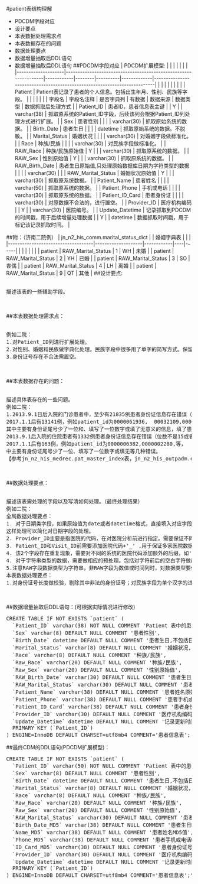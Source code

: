 #patient表结构理解
- PDCDM字段对应
- 设计要点
- 本表数据处理需求点
- 本表数据存在的问题
-  数据处理要点
- 数据增量抽取后DDL语句
- 数据增量抽取后DDL语句
##PDCDM字段对应
| PDCDM扩展模型:     |                                                                 |            |        |          |             |                                                                          |
|--------------------|-----------------------------------------------------------------|------------|--------|----------|-------------|--------------------------------------------------------------------------|
|                    |                                                                 |            |        |          |             |                                                                          |
| Patient            | Patient表记录了患者的个人信息。包括出生年月、性别、民族等字段。 |            |        |          |             |                                                                          |
| 字段名             | 字段名注释                                                      | 是否字典列 | 有数据 | 数据来源 | 数据类型    | 数据抓取后处理方式                                                       |
| Patient_ID         | 患者ID，患者信息表主键                                          |            | Y      |          | varchar(38) | 抓取原系统的Patient_ID字段，后续该列会根据Patient_ID列处理方式进行扩展。 |
| Sex                | 患者性别                                                        |            |        |          | varchar(30) | 抓取原始系统的数据。                                                     |
| Birth_Date         | 患者生日                                                        |            |        |          | datetime    | 抓取原始系统的数据。不脱敏。                                             |
| Marital_Status     | 婚姻状况                                                        |            |        |          | varchar(30) | 对婚姻字段做标准化。                                                     |
| Race               | 种族/民族                                                       |            |        |          | varchar(30) | 对民族字段做标准化。                                                     |
| RAW_Race           | 种族/民族原始值                                                 | Y          |        |          | varchar(30) | 抓取原系统的数据。                                                       |
| RAW_Sex            | 性别原始值                                                      | Y          |        |          | varchar(30) | 抓取原系统的数据。                                                       |
| RAW_Birth_Date     | 患者生日原始值,只处理原始数据库日期为字符类型的数据             |            |        |          | varchar(30) |                                                                          |
| RAW_Marital_Status | 婚姻状况原始值                                                  | Y          |        |          | varchar(30) | 抓取原系统数据。                                                         |
| Patient_Name       | 患者姓名                                                        |            |        |          | varchar(50) | 抓取原系统的数据。                                                       |
| Patient_Phone      | 手机或电话                                                      |            |        |          | varchar(30) | 抓取原系统的数据。                                                       |
| Patient_ID_Card    | 患者身份证                                                      |            |        |          | varchar(30) | 对原数据不合法的，进行置空。                                             |
| Provider_ID        | 医疗机构编码                                                    |            | Y      |          | varchar(30) | 医院编号。                                                               |
| Update_Datetime    | 记录抓取到PDCDM的时间戳，用于后续增量处理数据                   |            | Y      |          | datetime    | 数据抓取时间戳，用于标记该记录抓取时间。                                 |

##附：（济南二院例）
| jn_n2_his_comm.marital_status_dict |                    | 婚姻字典表 |    |      |
|------------------------------------|--------------------|------------|----|------|
|                                    |                    |            |    |      |
| patient                            | RAW_Marital_Status | 1          | WH | 未婚 |
| patient                            | RAW_Marital_Status | 2          | YH | 已婚 |
| patient                            | RAW_Marital_Status | 3          | SO | 丧偶 |
| patient                            | RAW_Marital_Status | 4          | LH | 离婚 |
| patient                            | RAW_Marital_Status | 9          | QT | 其他 |
##设计要点:						
<pre>						
描述该表的一些辅助字段。


</pre>						

##本表数据处理需求点：												
<pre>	
例如二院：				
1.对Patient_ID列进行扩展处理。
2.对性别、婚姻和民族做字典化处理。民族字段中很多用了单字的简写方式。保留相关解析时的字典信息。
3.身份证号存在不合法需置空。

						
</pre>				
##本表数据存在的问题：						
<pre>						
描述具体表存在的一些问题。
例如二院：
1.2013.9.1日后入院的门诊患者中，至少有21835例患者身份证信息存在错误（位数不是15或者18位），  
2017.1.1后有13141例，例如patient_id为0000061936,  00032109,0000069630等，  
其中主要有身份证尾号少了一位和、填写了一位数字或填了无意义的信息，填了患者生日等几种错误。  
2013.9.1后入院的住院患者有1332例患者身份证信息存在错误（位数不是15或者18位），  
2017.1.1后有163例，例如patient_id为0000006382,0000002280,等，  
中主要有身份证尾号少了一位、填写了一位数字或填无等几种错误。  
【参考jn_n2_his_medrec.pat_master_index表，jn_n2_his_outpadm.clinic_master表，jn_n2_his_medrec.pat_visit表】。	


</pre>					
						
##数据处理要点：						
<pre>						
描述该表需处理的字段以及写清如何处理。（最终处理结果）
例如二院：
全局数据处理要点：
1. 对于日期类字段，如果原始值为date或者datetime格式，直接填入对应字段内；如果原始值为字符串，则填入新添加的RAW字段内。  
这样处理可以简化对日期字段的处理。
2. Provider_ID主要是指医院的代码，在对医院分析前进行指定。需要保证不同医院拥有不同的代码。当前医院代码为'10002'。
3. Patient_ID和Visit_ID前需要添加医院代码+'_' ,用于保证多家医院数据融合后数据的全局唯一性。若一家医院有多个并行的系统或者分院，  
4. 该2个字段存在重复现象，需要对不同的系统的医院代码添加额外的后缀，如'10002_0_' 。Visit_ID要扩展为'10002_0_${Patient_ID}_${Visit_ID}'
4. 对于字符串类型的数据，需要做相应的预处理。包括对字符前后的空白字符做截取操作，对文本中的两类换行进行替换，便于导出csv时数据的处理。
5.注意RAW字段数据类型为字符串，非RAW字段为数值或时间列时，对数据类型要做类型判断和异常处理。
本表数据处理要点：
1.对身份证号长度做校验，剔除其中非法的身份证号；对民族字段为单个汉字的进行处理。	

					
</pre>
						
##数据增量抽取后DDL语句：(可根据实际情况进行修改)		
				
<pre>
CREATE TABLE IF NOT EXISTS `patient` (
  `Patient_ID` varchar(38) NOT NULL COMMENT 'Patient 表中的患者唯一标识，患者个人ID',
  `Sex` varchar(8) DEFAULT NULL COMMENT '患者性别',
  `Birth_Date` datetime DEFAULT NULL COMMENT '患者生日,不包括日期,脱敏后只包括年份和月份',
  `Marital_Status` varchar(8) DEFAULT NULL COMMENT '婚姻状况,已婚,未婚',
  `Race` varchar(8) DEFAULT NULL COMMENT '种族/民族',
  `Raw_Race` varchar(20) DEFAULT NULL COMMENT '种族/民族',
  `Raw_Sex` varchar(20) DEFAULT NULL COMMENT '性别原始值',
  `RAW_Birth_Date` varchar(30) DEFAULT NULL COMMENT '患者生日原始值，只处理原始数据库日期为字符类型的数据',
  `RAW_Marital_Status` varchar(30) DEFAULT NULL COMMENT '患者婚姻状况原始值',
  `Patient_Name` varchar(38) DEFAULT NULL COMMENT '患者姓名原始值',
  `Patient_Phone` varchar(38) DEFAULT NULL COMMENT '患者手机或电话原始值',
  `Patient_ID_Card` varchar(38) DEFAULT NULL COMMENT '患者身份证号原始值',
  `Provider_ID` varchar(30) DEFAULT NULL COMMENT '医疗机构编码',
  `Update_Datetime` datetime DEFAULT NULL COMMENT '记录更新时间',
  PRIMARY KEY (`Patient_ID`)
) ENGINE=InnoDB DEFAULT CHARSET=utf8mb4 COMMENT='患者信息表';				
</pre>				
##最终CDM的DDL语句(PDCDM扩展模型)：				
				
<pre>
CREATE TABLE IF NOT EXISTS `patient` (
  `Patient_ID` varchar(50) NOT NULL COMMENT 'Patient 表中的患者唯一标识，患者个人ID',
  `Sex` varchar(8) DEFAULT NULL COMMENT '患者性别',
  `Birth_Date` datetime DEFAULT NULL COMMENT '患者生日,不包括日期,脱敏后只包括年份和月份',
  `Marital_Status` varchar(8) DEFAULT NULL COMMENT '婚姻状况,已婚,未婚',
  `Race` varchar(8) DEFAULT NULL COMMENT '种族/民族',
  `Raw_Race` varchar(20) DEFAULT NULL COMMENT '种族/民族',
  `Raw_Sex` varchar(20) DEFAULT NULL COMMENT '性别原始值',
  `RAW_Marital_Status` varchar(30) DEFAULT NULL COMMENT '患者婚姻状况原始值',
  `Birth_Date_MD5` varchar(38) DEFAULT NULL COMMENT '患者生日MD5值',
  `Name_MD5` varchar(38) DEFAULT NULL COMMENT '患者姓名MD5值',
  `Phone_MD5` varchar(38) DEFAULT NULL COMMENT '患者手机或电话MD5值',
  `ID_Card_MD5` varchar(38) DEFAULT NULL COMMENT '患者身份证号MD5值',
  `Provider_ID` varchar(30) DEFAULT NULL COMMENT '医疗机构编码',
  `Update_Datetime` datetime DEFAULT NULL COMMENT '记录更新时间',
  PRIMARY KEY (`Patient_ID`)
) ENGINE=InnoDB DEFAULT CHARSET=utf8mb4 COMMENT='患者信息表';"				
</pre>			
				
				
				
				
				
				
				
				
				
				
				
				
				
				
				
				
				
				
				
				

				
				
				
				
				
				
				
				
				
				
				
				
				
				
				
				
				
				
				
				
						
						
						
		
						
						
						
						
						
		
						
						
						
						
						
						
						
						
						

